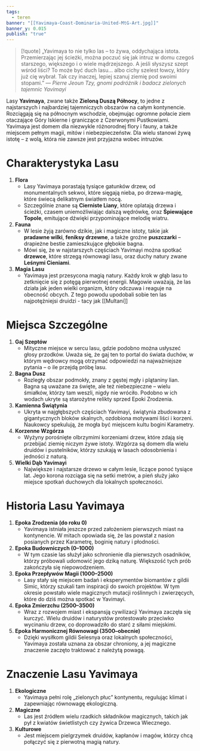 ```yaml
---
tags:
  - teren
banner: "[[Yavimaya-Coast-Dominaria-United-MtG-Art.jpg]]"
banner_y: 0.015
publish: "true"
---
```

> [!quote] „Yavimaya to nie tylko las – to żywa, oddychająca istota. Przemierzając jej ścieżki, można poczuć się jak intruz w domu czegoś starszego, większego i o wiele mądrzejszego. A jeśli słyszysz szept wśród liści? To może być duch lasu… albo cichy szelest łowcy, który już cię wybrał. Tak czy inaczej, lepiej szanuj ziemię pod swoimi stopami.”
> — _Pierre Jeoun Tzy, gnomi podróżnik i badacz zielonych tajemnic Yavimayi_

Lasy **Yavimaya**, zwane także **Zieloną Duszą Północy**, to jedne z najstarszych i najbardziej tajemniczych obszarów na całym kontynencie. Rozciągają się na północnym wschodzie, obejmując ogromne połacie ziem otaczające Góry Iskierne i graniczące z Czerwonymi Pustkowiami. Yavimaya jest domem dla niezwykle różnorodnej flory i fauny, a także miejscem pełnym magii, mitów i niebezpieczeństw. Dla wielu stanowi żywą istotę – z wolą, która nie zawsze jest przyjazna wobec intruzów.
# Charakterystyka Lasu
1. **Flora**
    - Lasy Yavimaya porastają tysiące gatunków drzew, od monumentalnych sekwoi, które sięgają nieba, po drzewa-magię, które świecą delikatnym światłem nocą.
    - Szczególnie znane są **Cierniste Liany**, które oplatają drzewa i ścieżki, czasem uniemożliwiając dalszą wędrówkę, oraz **Śpiewające Topole**, emitujące dźwięki przypominające melodię wiatru.
2. **Fauna**
    - W lesie żyją zarówno dzikie, jak i magiczne istoty, takie jak **pradawne wilki**, **feniksy drzewne**, a także groźne **puszczarki** – drapieżne bestie zamieszkujące głębokie bagna.
    - Mówi się, że w najstarszych częściach Yavimayi można spotkać **drzewce**, które strzegą równowagi lasu, oraz duchy natury zwane **Leśnymi Cieniami**.
3. **Magia Lasu**
    - Yavimaya jest przesycona magią natury. Każdy krok w głąb lasu to zetknięcie się z potęgą pierwotnej energii. Magowie uważają, że las działa jak jeden wielki organizm, który odczuwa i reaguje na obecność obcych. Z tego powodu upodobali sobie ten las najpotężniejsi druidzi - tacy jak [[Multani]]
# Miejsca Szczególne
1. **Gaj Szeptów**
    - Mityczne miejsce w sercu lasu, gdzie podobno można usłyszeć głosy przodków. Uważa się, że gaj ten to portal do świata duchów, w którym wędrowcy mogą otrzymać odpowiedzi na najważniejsze pytania – o ile przejdą próbę lasu.
2. **Bagna Dusz**
    - Rozległy obszar podmokły, znany z gęstej mgły i plątaniny lian. Bagna są uważane za święte, ale też niebezpieczne – wielu śmiałków, którzy tam weszli, nigdy nie wróciło. Podobno w ich wodach ukryte są starożytne relikty sprzed Epoki Zrodzenia.
3. **Kamienna Świątynia**
    - Ukryta w najgłębszych częściach Yavimayi, świątynia zbudowana z gigantycznych bloków skalnych, ozdobiona motywami liści i korzeni. Naukowcy spekulują, że mogła być miejscem kultu bogini Karametry.
4. **Korzenne Wzgórza**
    - Wyżyny porośnięte olbrzymimi korzeniami drzew, które zdają się przebijać ziemię niczym żywe istoty. Wzgórza są domem dla wielu druidów i pustelników, którzy szukają w lasach odosobnienia i jedności z naturą.
5. **Wielki Dąb Yavimayi**
    - Największe i najstarsze drzewo w całym lesie, liczące ponoć tysiące lat. Jego korona rozciąga się na setki metrów, a pień służy jako miejsce spotkań duchowych dla lokalnych społeczności.
# Historia Lasu Yavimaya
1. **Epoka Zrodzenia (do roku 0)**
    - Yavimaya istniała jeszcze przed założeniem pierwszych miast na kontynencie. W mitach opowiada się, że las powstał z nasion posianych przez Karametrę, boginię natury i płodności.
2. **Epoka Budowniczych (0–1000)**
    - W tym czasie las służył jako schronienie dla pierwszych osadników, którzy próbowali udomowić jego dziką naturę. Większość tych prób zakończyła się niepowodzeniem.
3. **Epoka Przepływów Magii (1000–2500)**
    - Lasy stały się miejscem badań i eksperymentów biomantów z gildii Simic, którzy szukali tam inspiracji do swoich projektów. W tym okresie powstało wiele magicznych mutacji roślinnych i zwierzęcych, które do dziś można spotkać w Yavimayi.
4. **Epoka Zmierzchu (2500–3500)**
    - Wraz z rozwojem miast i ekspansją cywilizacji Yavimaya zaczęła się kurczyć. Wielu druidów i naturystów protestowało przeciwko wycinaniu drzew, co doprowadziło do starć z siłami miejskimi.
5. **Epoka Harmonicznej Równowagi (3500–obecnie)**
    - Dzięki wysiłkom gildii Selesnya oraz lokalnych społeczności, Yavimaya została uznana za obszar chroniony, a jej magiczne znaczenie zaczęto traktować z należytą powagą.
# Znaczenie Lasu Yavimaya
1. **Ekologiczne**
    - Yavimaya pełni rolę „zielonych płuc” kontynentu, regulując klimat i zapewniając równowagę ekologiczną.
2. **Magiczne**
    - Las jest źródłem wielu rzadkich składników magicznych, takich jak pył z kwiatów świetlistych czy żywica Drzewca Wiecznego.
3. **Kulturowe**
    - Jest miejscem pielgrzymek druidów, kapłanów i magów, którzy chcą połączyć się z pierwotną magią natury.
